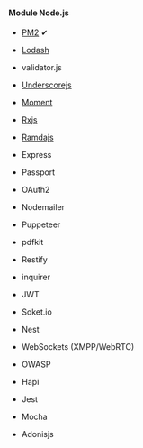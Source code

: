 #### Module Node.js 
* [PM2](https://pm2.keymetrics.io/) ✔
* [Lodash](https://lodash.com) 
* validator.js
* [Underscorejs](https://underscorejs.org)
* [Moment](https://momentjs.com) 
* [Rxjs](https://rxjs-dev.firebaseapp.com)
* [Ramdajs](https://ramdajs.com/#)
* Express
* Passport
* OAuth2
* Nodemailer
* Puppeteer
* pdfkit
* Restify
* inquirer
* JWT
* Soket.io 
* Nest
* WebSockets (XMPP/WebRTC)
* OWASP

* Hapi
* Jest
* Mocha
* Adonisjs
